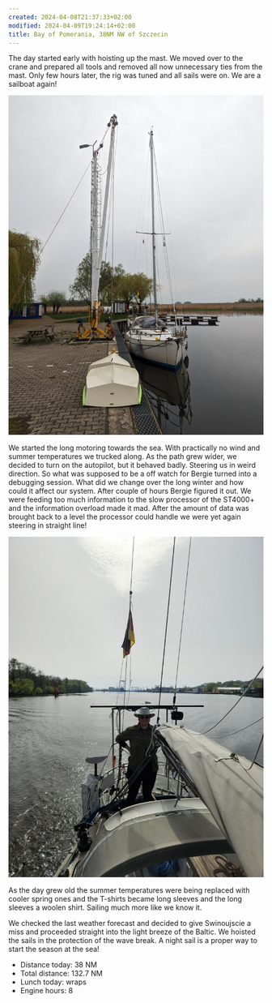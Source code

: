 ```yaml
---
created: 2024-04-08T21:37:33+02:00
modified: 2024-04-09T19:24:14+02:00
title: Bay of Pomerania, 38NM NW of Szczecin
---
```


The day started early with hoisting up the mast. We moved over to the crane and prepared all tools and removed all now unnecessary ties from the mast. Only few hours later, the rig was tuned and all sails were on. We are a sailboat again!

![Image](../2024/17e9b19db10dcbf98c70a52350aabfa3.jpg) 

We started the long motoring towards the sea. With practically no wind and summer temperatures we trucked along. As the path grew wider, we decided to turn on the autopilot, but it behaved badly. Steering us in weird direction. So what was supposed to be a  off watch for Bergie turned into a debugging session.  What did we change over the long winter and how could it affect our system. After couple of hours Bergie figured it out. We were feeding too much information to the slow processor of the ST4000+ and the information overload made it mad. After the amount of data was brought back to a level the processor could handle we were yet again steering in  straight line!

![Image](../2024/82be93a9a47f39c6a4595416609bbd2d.png) 

As the day grew old the summer temperatures were being replaced with cooler spring ones and the T-shirts became long sleeves and the long sleeves a woolen shirt. Sailing much more like we know it. 

We checked the last weather forecast and decided to give Swinoujscie a miss and proceeded straight into the light breeze of the Baltic. We hoisted the sails in the protection of the wave break. A night sail is a proper way to start the season at the sea!

* Distance today: 38 NM
* Total distance: 132.7 NM
* Lunch today: wraps
* Engine hours: 8
